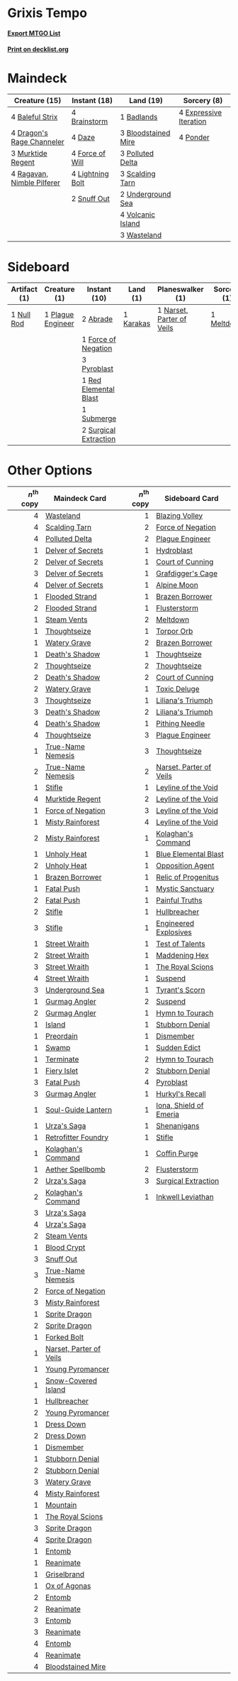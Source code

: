 # Grixis Tempo

#### [Export MTGO List](../collection/Grixis%20Tempo/Grixis%20Tempo.txt)
#### [Print on decklist.org](http://decklist.org/?deckmain=1%09Badlands%0A4%09Baleful%20Strix%0A3%09Bloodstained%20Mire%0A4%09Brainstorm%0A4%09Daze%0A4%09Dragon's%20Rage%20Channeler%0A4%09Expressive%20Iteration%0A4%09Force%20of%20Will%0A4%09Lightning%20Bolt%0A3%09Murktide%20Regent%0A3%09Polluted%20Delta%0A4%09Ponder%0A4%09Ragavan,%20Nimble%20Pilferer%0A3%09Scalding%20Tarn%0A2%09Snuff%20Out%0A2%09Underground%20Sea%0A4%09Volcanic%20Island%0A3%09Wasteland&deckside=2%09Abrade%0A1%09Force%20of%20Negation%0A1%09Karakas%0A1%09Meltdown%0A1%09Narset,%20Parter%20of%20Veils%0A1%09Null%20Rod%0A1%09Plague%20Engineer%0A3%09Pyroblast%0A1%09Red%20Elemental%20Blast%0A1%09Submerge%0A2%09Surgical%20Extraction)
# Maindeck

|                                            Creature (15)                                            |                                      Instant (18)                                      |                                          Land (19)                                           |                                           Sorcery (8)                                           |
|-----------------------------------------------------------------------------------------------------|----------------------------------------------------------------------------------------|----------------------------------------------------------------------------------------------|-------------------------------------------------------------------------------------------------|
|4 [Baleful Strix](http://gatherer.wizards.com/Pages/Card/Details.aspx?multiverseid=376260)           |4 [Brainstorm](http://gatherer.wizards.com/Pages/Card/Details.aspx?multiverseid=3897)   |1 [Badlands](http://gatherer.wizards.com/Pages/Card/Details.aspx?multiverseid=878)            |4 [Expressive Iteration](http://gatherer.wizards.com/Pages/Card/Details.aspx?multiverseid=513678)|
|4 [Dragon's Rage Channeler](http://gatherer.wizards.com/Pages/Card/Details.aspx?multiverseid=522197) |4 [Daze](http://gatherer.wizards.com/Pages/Card/Details.aspx?multiverseid=189255)       |3 [Bloodstained Mire](http://gatherer.wizards.com/Pages/Card/Details.aspx?multiverseid=405094)|4 [Ponder](http://gatherer.wizards.com/Pages/Card/Details.aspx?multiverseid=451051)              |
|3 [Murktide Regent](http://gatherer.wizards.com/Pages/Card/Details.aspx?multiverseid=522128)         |4 [Force of Will](http://gatherer.wizards.com/Pages/Card/Details.aspx?multiverseid=3107)|3 [Polluted Delta](http://gatherer.wizards.com/Pages/Card/Details.aspx?multiverseid=405104)   |                                                                                                 |
|4 [Ragavan, Nimble Pilferer](http://gatherer.wizards.com/Pages/Card/Details.aspx?multiverseid=522214)|4 [Lightning Bolt](http://gatherer.wizards.com/Pages/Card/Details.aspx?multiverseid=806)|3 [Scalding Tarn](http://gatherer.wizards.com/Pages/Card/Details.aspx?multiverseid=405107)    |                                                                                                 |
|                                                                                                     |2 [Snuff Out](http://gatherer.wizards.com/Pages/Card/Details.aspx?multiverseid=201794)  |2 [Underground Sea](http://gatherer.wizards.com/Pages/Card/Details.aspx?multiverseid=886)     |                                                                                                 |
|                                                                                                     |                                                                                        |4 [Volcanic Island](http://gatherer.wizards.com/Pages/Card/Details.aspx?multiverseid=887)     |                                                                                                 |
|                                                                                                     |                                                                                        |3 [Wasteland](http://gatherer.wizards.com/Pages/Card/Details.aspx?multiverseid=413790)        |                                                                                                 |


# Sideboard

|                                    Artifact (1)                                     |                                        Creature (1)                                        |                                          Instant (10)                                          |                                      Land (1)                                      |                                          Planeswalker (1)                                          |                                    Sorcery (1)                                     |
|-------------------------------------------------------------------------------------|--------------------------------------------------------------------------------------------|------------------------------------------------------------------------------------------------|------------------------------------------------------------------------------------|----------------------------------------------------------------------------------------------------|------------------------------------------------------------------------------------|
|1 [Null Rod](http://gatherer.wizards.com/Pages/Card/Details.aspx?multiverseid=383034)|1 [Plague Engineer](http://gatherer.wizards.com/Pages/Card/Details.aspx?multiverseid=464049)|2 [Abrade](http://gatherer.wizards.com/Pages/Card/Details.aspx?multiverseid=430772)             |1 [Karakas](http://gatherer.wizards.com/Pages/Card/Details.aspx?multiverseid=413782)|1 [Narset, Parter of Veils](http://gatherer.wizards.com/Pages/Card/Details.aspx?multiverseid=460988)|1 [Meltdown](http://gatherer.wizards.com/Pages/Card/Details.aspx?multiverseid=10466)|
|                                                                                     |                                                                                            |1 [Force of Negation](http://gatherer.wizards.com/Pages/Card/Details.aspx?multiverseid=464001)  |                                                                                    |                                                                                                    |                                                                                    |
|                                                                                     |                                                                                            |3 [Pyroblast](http://gatherer.wizards.com/Pages/Card/Details.aspx?multiverseid=4083)            |                                                                                    |                                                                                                    |                                                                                    |
|                                                                                     |                                                                                            |1 [Red Elemental Blast](http://gatherer.wizards.com/Pages/Card/Details.aspx?multiverseid=814)   |                                                                                    |                                                                                                    |                                                                                    |
|                                                                                     |                                                                                            |1 [Submerge](http://gatherer.wizards.com/Pages/Card/Details.aspx?multiverseid=21296)            |                                                                                    |                                                                                                    |                                                                                    |
|                                                                                     |                                                                                            |2 [Surgical Extraction](http://gatherer.wizards.com/Pages/Card/Details.aspx?multiverseid=397706)|                                                                                    |                                                                                                    |                                                                                    |


# Other Options

|*n*<sup>th</sup> copy|                                          Maindeck Card                                           |*n*<sup>th</sup> copy|                                          Sideboard Card                                          |
|--------------------:|--------------------------------------------------------------------------------------------------|--------------------:|--------------------------------------------------------------------------------------------------|
|                    4|[Wasteland](http://gatherer.wizards.com/Pages/Card/Details.aspx?multiverseid=413790)              |                    1|[Blazing Volley](http://gatherer.wizards.com/Pages/Card/Details.aspx?multiverseid=426821)         |
|                    4|[Scalding Tarn](http://gatherer.wizards.com/Pages/Card/Details.aspx?multiverseid=405107)          |                    2|[Force of Negation](http://gatherer.wizards.com/Pages/Card/Details.aspx?multiverseid=464001)      |
|                    4|[Polluted Delta](http://gatherer.wizards.com/Pages/Card/Details.aspx?multiverseid=405104)         |                    2|[Plague Engineer](http://gatherer.wizards.com/Pages/Card/Details.aspx?multiverseid=464049)        |
|                    1|[Delver of Secrets](http://gatherer.wizards.com/Pages/Card/Details.aspx?multiverseid=226749)      |                    1|[Hydroblast](http://gatherer.wizards.com/Pages/Card/Details.aspx?multiverseid=3915)               |
|                    2|[Delver of Secrets](http://gatherer.wizards.com/Pages/Card/Details.aspx?multiverseid=226749)      |                    1|[Court of Cunning](http://gatherer.wizards.com/Pages/Card/Details.aspx?multiverseid=497583)       |
|                    3|[Delver of Secrets](http://gatherer.wizards.com/Pages/Card/Details.aspx?multiverseid=226749)      |                    1|[Grafdigger's Cage](http://gatherer.wizards.com/Pages/Card/Details.aspx?multiverseid=278452)      |
|                    4|[Delver of Secrets](http://gatherer.wizards.com/Pages/Card/Details.aspx?multiverseid=226749)      |                    1|[Alpine Moon](http://gatherer.wizards.com/Pages/Card/Details.aspx?multiverseid=447264)            |
|                    1|[Flooded Strand](http://gatherer.wizards.com/Pages/Card/Details.aspx?multiverseid=405098)         |                    1|[Brazen Borrower](http://gatherer.wizards.com/Pages/Card/Details.aspx?multiverseid=473001)        |
|                    2|[Flooded Strand](http://gatherer.wizards.com/Pages/Card/Details.aspx?multiverseid=405098)         |                    1|[Flusterstorm](http://gatherer.wizards.com/Pages/Card/Details.aspx?multiverseid=228255)           |
|                    1|[Steam Vents](http://gatherer.wizards.com/Pages/Card/Details.aspx?multiverseid=405109)            |                    2|[Meltdown](http://gatherer.wizards.com/Pages/Card/Details.aspx?multiverseid=10466)                |
|                    1|[Thoughtseize](http://gatherer.wizards.com/Pages/Card/Details.aspx?multiverseid=438676)           |                    1|[Torpor Orb](http://gatherer.wizards.com/Pages/Card/Details.aspx?multiverseid=233069)             |
|                    1|[Watery Grave](http://gatherer.wizards.com/Pages/Card/Details.aspx?multiverseid=405114)           |                    2|[Brazen Borrower](http://gatherer.wizards.com/Pages/Card/Details.aspx?multiverseid=473001)        |
|                    1|[Death's Shadow](http://gatherer.wizards.com/Pages/Card/Details.aspx?multiverseid=425889)         |                    1|[Thoughtseize](http://gatherer.wizards.com/Pages/Card/Details.aspx?multiverseid=438676)           |
|                    2|[Thoughtseize](http://gatherer.wizards.com/Pages/Card/Details.aspx?multiverseid=438676)           |                    2|[Thoughtseize](http://gatherer.wizards.com/Pages/Card/Details.aspx?multiverseid=438676)           |
|                    2|[Death's Shadow](http://gatherer.wizards.com/Pages/Card/Details.aspx?multiverseid=425889)         |                    2|[Court of Cunning](http://gatherer.wizards.com/Pages/Card/Details.aspx?multiverseid=497583)       |
|                    2|[Watery Grave](http://gatherer.wizards.com/Pages/Card/Details.aspx?multiverseid=405114)           |                    1|[Toxic Deluge](http://gatherer.wizards.com/Pages/Card/Details.aspx?multiverseid=376559)           |
|                    3|[Thoughtseize](http://gatherer.wizards.com/Pages/Card/Details.aspx?multiverseid=438676)           |                    1|[Liliana's Triumph](http://gatherer.wizards.com/Pages/Card/Details.aspx?multiverseid=461025)      |
|                    3|[Death's Shadow](http://gatherer.wizards.com/Pages/Card/Details.aspx?multiverseid=425889)         |                    2|[Liliana's Triumph](http://gatherer.wizards.com/Pages/Card/Details.aspx?multiverseid=461025)      |
|                    4|[Death's Shadow](http://gatherer.wizards.com/Pages/Card/Details.aspx?multiverseid=425889)         |                    1|[Pithing Needle](http://gatherer.wizards.com/Pages/Card/Details.aspx?multiverseid=129526)         |
|                    4|[Thoughtseize](http://gatherer.wizards.com/Pages/Card/Details.aspx?multiverseid=438676)           |                    3|[Plague Engineer](http://gatherer.wizards.com/Pages/Card/Details.aspx?multiverseid=464049)        |
|                    1|[True-Name Nemesis](http://gatherer.wizards.com/Pages/Card/Details.aspx?multiverseid=446104)      |                    3|[Thoughtseize](http://gatherer.wizards.com/Pages/Card/Details.aspx?multiverseid=438676)           |
|                    2|[True-Name Nemesis](http://gatherer.wizards.com/Pages/Card/Details.aspx?multiverseid=446104)      |                    2|[Narset, Parter of Veils](http://gatherer.wizards.com/Pages/Card/Details.aspx?multiverseid=460988)|
|                    1|[Stifle](http://gatherer.wizards.com/Pages/Card/Details.aspx?multiverseid=382377)                 |                    1|[Leyline of the Void](http://gatherer.wizards.com/Pages/Card/Details.aspx?multiverseid=107682)    |
|                    4|[Murktide Regent](http://gatherer.wizards.com/Pages/Card/Details.aspx?multiverseid=522128)        |                    2|[Leyline of the Void](http://gatherer.wizards.com/Pages/Card/Details.aspx?multiverseid=107682)    |
|                    1|[Force of Negation](http://gatherer.wizards.com/Pages/Card/Details.aspx?multiverseid=464001)      |                    3|[Leyline of the Void](http://gatherer.wizards.com/Pages/Card/Details.aspx?multiverseid=107682)    |
|                    1|[Misty Rainforest](http://gatherer.wizards.com/Pages/Card/Details.aspx?multiverseid=405102)       |                    4|[Leyline of the Void](http://gatherer.wizards.com/Pages/Card/Details.aspx?multiverseid=107682)    |
|                    2|[Misty Rainforest](http://gatherer.wizards.com/Pages/Card/Details.aspx?multiverseid=405102)       |                    1|[Kolaghan's Command](http://gatherer.wizards.com/Pages/Card/Details.aspx?multiverseid=394613)     |
|                    1|[Unholy Heat](http://gatherer.wizards.com/Pages/Card/Details.aspx?multiverseid=522221)            |                    1|[Blue Elemental Blast](http://gatherer.wizards.com/Pages/Card/Details.aspx?multiverseid=694)      |
|                    2|[Unholy Heat](http://gatherer.wizards.com/Pages/Card/Details.aspx?multiverseid=522221)            |                    1|[Opposition Agent](http://gatherer.wizards.com/Pages/Card/Details.aspx?multiverseid=497661)       |
|                    1|[Brazen Borrower](http://gatherer.wizards.com/Pages/Card/Details.aspx?multiverseid=473001)        |                    1|[Relic of Progenitus](http://gatherer.wizards.com/Pages/Card/Details.aspx?multiverseid=174824)    |
|                    1|[Fatal Push](http://gatherer.wizards.com/Pages/Card/Details.aspx?multiverseid=423724)             |                    1|[Mystic Sanctuary](http://gatherer.wizards.com/Pages/Card/Details.aspx?multiverseid=473209)       |
|                    2|[Fatal Push](http://gatherer.wizards.com/Pages/Card/Details.aspx?multiverseid=423724)             |                    1|[Painful Truths](http://gatherer.wizards.com/Pages/Card/Details.aspx?multiverseid=401981)         |
|                    2|[Stifle](http://gatherer.wizards.com/Pages/Card/Details.aspx?multiverseid=382377)                 |                    1|[Hullbreacher](http://gatherer.wizards.com/Pages/Card/Details.aspx?multiverseid=502308)           |
|                    3|[Stifle](http://gatherer.wizards.com/Pages/Card/Details.aspx?multiverseid=382377)                 |                    1|[Engineered Explosives](http://gatherer.wizards.com/Pages/Card/Details.aspx?multiverseid=50139)   |
|                    1|[Street Wraith](http://gatherer.wizards.com/Pages/Card/Details.aspx?multiverseid=442097)          |                    1|[Test of Talents](http://gatherer.wizards.com/Pages/Card/Details.aspx?multiverseid=513536)        |
|                    2|[Street Wraith](http://gatherer.wizards.com/Pages/Card/Details.aspx?multiverseid=442097)          |                    1|[Maddening Hex](http://gatherer.wizards.com/Pages/Card/Details.aspx?multiverseid=531937)          |
|                    3|[Street Wraith](http://gatherer.wizards.com/Pages/Card/Details.aspx?multiverseid=442097)          |                    1|[The Royal Scions](http://gatherer.wizards.com/Pages/Card/Details.aspx?multiverseid=473161)       |
|                    4|[Street Wraith](http://gatherer.wizards.com/Pages/Card/Details.aspx?multiverseid=442097)          |                    1|[Suspend](http://gatherer.wizards.com/Pages/Card/Details.aspx?multiverseid=522144)                |
|                    3|[Underground Sea](http://gatherer.wizards.com/Pages/Card/Details.aspx?multiverseid=886)           |                    1|[Tyrant's Scorn](http://gatherer.wizards.com/Pages/Card/Details.aspx?multiverseid=461152)         |
|                    1|[Gurmag Angler](http://gatherer.wizards.com/Pages/Card/Details.aspx?multiverseid=391850)          |                    2|[Suspend](http://gatherer.wizards.com/Pages/Card/Details.aspx?multiverseid=522144)                |
|                    2|[Gurmag Angler](http://gatherer.wizards.com/Pages/Card/Details.aspx?multiverseid=391850)          |                    1|[Hymn to Tourach](http://gatherer.wizards.com/Pages/Card/Details.aspx?multiverseid=413634)        |
|                    1|[Island](http://gatherer.wizards.com/Pages/Card/Details.aspx?multiverseid=439857)                 |                    1|[Stubborn Denial](http://gatherer.wizards.com/Pages/Card/Details.aspx?multiverseid=386673)        |
|                    1|[Preordain](http://gatherer.wizards.com/Pages/Card/Details.aspx?multiverseid=405347)              |                    1|[Dismember](http://gatherer.wizards.com/Pages/Card/Details.aspx?multiverseid=382182)              |
|                    1|[Swamp](http://gatherer.wizards.com/Pages/Card/Details.aspx?multiverseid=439858)                  |                    1|[Sudden Edict](http://gatherer.wizards.com/Pages/Card/Details.aspx?multiverseid=522176)           |
|                    1|[Terminate](http://gatherer.wizards.com/Pages/Card/Details.aspx?multiverseid=176449)              |                    2|[Hymn to Tourach](http://gatherer.wizards.com/Pages/Card/Details.aspx?multiverseid=413634)        |
|                    1|[Fiery Islet](http://gatherer.wizards.com/Pages/Card/Details.aspx?multiverseid=464187)            |                    2|[Stubborn Denial](http://gatherer.wizards.com/Pages/Card/Details.aspx?multiverseid=386673)        |
|                    3|[Fatal Push](http://gatherer.wizards.com/Pages/Card/Details.aspx?multiverseid=423724)             |                    4|[Pyroblast](http://gatherer.wizards.com/Pages/Card/Details.aspx?multiverseid=4083)                |
|                    3|[Gurmag Angler](http://gatherer.wizards.com/Pages/Card/Details.aspx?multiverseid=391850)          |                    1|[Hurkyl's Recall](http://gatherer.wizards.com/Pages/Card/Details.aspx?multiverseid=135260)        |
|                    1|[Soul-Guide Lantern](http://gatherer.wizards.com/Pages/Card/Details.aspx?multiverseid=476488)     |                    1|[Iona, Shield of Emeria](http://gatherer.wizards.com/Pages/Card/Details.aspx?multiverseid=397800) |
|                    1|[Urza's Saga](http://gatherer.wizards.com/Pages/Card/Details.aspx?multiverseid=522335)            |                    1|[Shenanigans](http://gatherer.wizards.com/Pages/Card/Details.aspx?multiverseid=464095)            |
|                    1|[Retrofitter Foundry](http://gatherer.wizards.com/Pages/Card/Details.aspx?multiverseid=450658)    |                    1|[Stifle](http://gatherer.wizards.com/Pages/Card/Details.aspx?multiverseid=382377)                 |
|                    1|[Kolaghan's Command](http://gatherer.wizards.com/Pages/Card/Details.aspx?multiverseid=394613)     |                    1|[Coffin Purge](http://gatherer.wizards.com/Pages/Card/Details.aspx?multiverseid=30762)            |
|                    1|[Aether Spellbomb](http://gatherer.wizards.com/Pages/Card/Details.aspx?multiverseid=220525)       |                    2|[Flusterstorm](http://gatherer.wizards.com/Pages/Card/Details.aspx?multiverseid=228255)           |
|                    2|[Urza's Saga](http://gatherer.wizards.com/Pages/Card/Details.aspx?multiverseid=522335)            |                    3|[Surgical Extraction](http://gatherer.wizards.com/Pages/Card/Details.aspx?multiverseid=397706)    |
|                    2|[Kolaghan's Command](http://gatherer.wizards.com/Pages/Card/Details.aspx?multiverseid=394613)     |                    1|[Inkwell Leviathan](http://gatherer.wizards.com/Pages/Card/Details.aspx?multiverseid=451046)      |
|                    3|[Urza's Saga](http://gatherer.wizards.com/Pages/Card/Details.aspx?multiverseid=522335)            |                     |                                                                                                  |
|                    4|[Urza's Saga](http://gatherer.wizards.com/Pages/Card/Details.aspx?multiverseid=522335)            |                     |                                                                                                  |
|                    2|[Steam Vents](http://gatherer.wizards.com/Pages/Card/Details.aspx?multiverseid=405109)            |                     |                                                                                                  |
|                    1|[Blood Crypt](http://gatherer.wizards.com/Pages/Card/Details.aspx?multiverseid=97102)             |                     |                                                                                                  |
|                    3|[Snuff Out](http://gatherer.wizards.com/Pages/Card/Details.aspx?multiverseid=201794)              |                     |                                                                                                  |
|                    3|[True-Name Nemesis](http://gatherer.wizards.com/Pages/Card/Details.aspx?multiverseid=446104)      |                     |                                                                                                  |
|                    2|[Force of Negation](http://gatherer.wizards.com/Pages/Card/Details.aspx?multiverseid=464001)      |                     |                                                                                                  |
|                    3|[Misty Rainforest](http://gatherer.wizards.com/Pages/Card/Details.aspx?multiverseid=405102)       |                     |                                                                                                  |
|                    1|[Sprite Dragon](http://gatherer.wizards.com/Pages/Card/Details.aspx?multiverseid=479731)          |                     |                                                                                                  |
|                    2|[Sprite Dragon](http://gatherer.wizards.com/Pages/Card/Details.aspx?multiverseid=479731)          |                     |                                                                                                  |
|                    1|[Forked Bolt](http://gatherer.wizards.com/Pages/Card/Details.aspx?multiverseid=401702)            |                     |                                                                                                  |
|                    1|[Narset, Parter of Veils](http://gatherer.wizards.com/Pages/Card/Details.aspx?multiverseid=460988)|                     |                                                                                                  |
|                    1|[Young Pyromancer](http://gatherer.wizards.com/Pages/Card/Details.aspx?multiverseid=426592)       |                     |                                                                                                  |
|                    1|[Snow-Covered Island](http://gatherer.wizards.com/Pages/Card/Details.aspx?multiverseid=121130)    |                     |                                                                                                  |
|                    1|[Hullbreacher](http://gatherer.wizards.com/Pages/Card/Details.aspx?multiverseid=502308)           |                     |                                                                                                  |
|                    2|[Young Pyromancer](http://gatherer.wizards.com/Pages/Card/Details.aspx?multiverseid=426592)       |                     |                                                                                                  |
|                    1|[Dress Down](http://gatherer.wizards.com/Pages/Card/Details.aspx?multiverseid=522115)             |                     |                                                                                                  |
|                    2|[Dress Down](http://gatherer.wizards.com/Pages/Card/Details.aspx?multiverseid=522115)             |                     |                                                                                                  |
|                    1|[Dismember](http://gatherer.wizards.com/Pages/Card/Details.aspx?multiverseid=382182)              |                     |                                                                                                  |
|                    1|[Stubborn Denial](http://gatherer.wizards.com/Pages/Card/Details.aspx?multiverseid=386673)        |                     |                                                                                                  |
|                    2|[Stubborn Denial](http://gatherer.wizards.com/Pages/Card/Details.aspx?multiverseid=386673)        |                     |                                                                                                  |
|                    3|[Watery Grave](http://gatherer.wizards.com/Pages/Card/Details.aspx?multiverseid=405114)           |                     |                                                                                                  |
|                    4|[Misty Rainforest](http://gatherer.wizards.com/Pages/Card/Details.aspx?multiverseid=405102)       |                     |                                                                                                  |
|                    1|[Mountain](http://gatherer.wizards.com/Pages/Card/Details.aspx?multiverseid=439859)               |                     |                                                                                                  |
|                    1|[The Royal Scions](http://gatherer.wizards.com/Pages/Card/Details.aspx?multiverseid=473161)       |                     |                                                                                                  |
|                    3|[Sprite Dragon](http://gatherer.wizards.com/Pages/Card/Details.aspx?multiverseid=479731)          |                     |                                                                                                  |
|                    4|[Sprite Dragon](http://gatherer.wizards.com/Pages/Card/Details.aspx?multiverseid=479731)          |                     |                                                                                                  |
|                    1|[Entomb](http://gatherer.wizards.com/Pages/Card/Details.aspx?multiverseid=413629)                 |                     |                                                                                                  |
|                    1|[Reanimate](http://gatherer.wizards.com/Pages/Card/Details.aspx?multiverseid=220576)              |                     |                                                                                                  |
|                    1|[Griselbrand](http://gatherer.wizards.com/Pages/Card/Details.aspx?multiverseid=239995)            |                     |                                                                                                  |
|                    1|[Ox of Agonas](http://gatherer.wizards.com/Pages/Card/Details.aspx?multiverseid=476398)           |                     |                                                                                                  |
|                    2|[Entomb](http://gatherer.wizards.com/Pages/Card/Details.aspx?multiverseid=413629)                 |                     |                                                                                                  |
|                    2|[Reanimate](http://gatherer.wizards.com/Pages/Card/Details.aspx?multiverseid=220576)              |                     |                                                                                                  |
|                    3|[Entomb](http://gatherer.wizards.com/Pages/Card/Details.aspx?multiverseid=413629)                 |                     |                                                                                                  |
|                    3|[Reanimate](http://gatherer.wizards.com/Pages/Card/Details.aspx?multiverseid=220576)              |                     |                                                                                                  |
|                    4|[Entomb](http://gatherer.wizards.com/Pages/Card/Details.aspx?multiverseid=413629)                 |                     |                                                                                                  |
|                    4|[Reanimate](http://gatherer.wizards.com/Pages/Card/Details.aspx?multiverseid=220576)              |                     |                                                                                                  |
|                    4|[Bloodstained Mire](http://gatherer.wizards.com/Pages/Card/Details.aspx?multiverseid=405094)      |                     |                                                                                                  |

